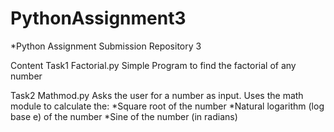 # PythonAssignment3
*Python Assignment Submission Repository 3

Content 
Task1    Factorial.py
Simple Program to find the factorial of any number

Task2    Mathmod.py
Asks the user for a number as input.
  Uses the math module to calculate the:
    *Square root of the number
    *Natural logarithm (log base e) of the number
    *Sine of the number (in radians)

